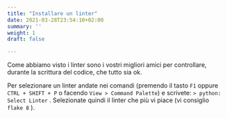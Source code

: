 ```yaml
---
title: "Installare un linter"
date: 2021-03-28T23:54:10+02:00
summary: ''
weight: 1
draft: false

---
```



Come abbiamo visto i linter sono i vostri migliori amici per controllare, durante la scrittura del codice, che tutto sia ok.

Per selezionare un linter andate nei comandi (premendo il tasto `F1` oppure `CTRL + SHIFT + P` o facendo `View > Command Palette`) e scrivete: `> python: Select Linter` . Selezionate quindi il linter che più vi piace (vi consiglio `flake 8` ).